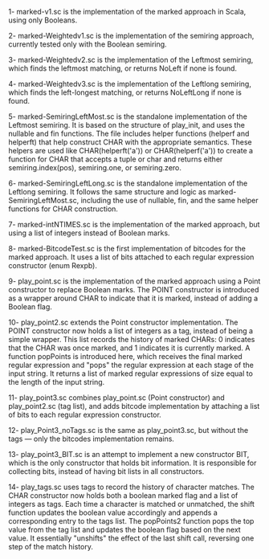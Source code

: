 1- marked-v1.sc is the implementation of the marked approach in Scala, using only Booleans.

2- marked-Weightedv1.sc is the implementation of the semiring approach, currently tested only with the Boolean semiring.

3- marked-Weightedv2.sc is the implementation of the Leftmost semiring, which finds the leftmost matching, or returns NoLeft if none is found.

4- marked-Weightedv3.sc is the implementation of the Leftlong semiring, which finds the left-longest matching, or returns NoLeftLong if none is found.

5- marked-SemiringLeftMost.sc is the standalone implementation of the Leftmost semiring. It is based on the structure of play_init, and uses the nullable and fin functions.
The file includes helper functions (helperf and helperft) that help construct CHAR with the appropriate semantics. These helpers are used like CHAR(helperft('a')) or CHAR(helperf('a')) to create a function for CHAR that accepts a tuple or char and returns either semiring.index(pos), semiring.one, or semiring.zero.

6- marked-SemiringLeftLong.sc is the standalone implementation of the Leftlong semiring. It follows the same structure and logic as marked-SemiringLeftMost.sc, including the use of nullable, fin, and the same helper functions for CHAR construction.

7- marked-intNTIMES.sc is the implementation of the marked approach, but using a list of integers instead of Boolean marks.

8- marked-BitcodeTest.sc is the first implementation of bitcodes for the marked approach. It uses a list of bits attached to each regular expression constructor (enum Rexpb).

9- play_point.sc is the implementation of the marked approach using a Point constructor to replace Boolean marks. The POINT constructor is introduced as a wrapper around CHAR to indicate that it is marked, instead of adding a Boolean flag.

10- play_point2.sc extends the Point constructor implementation. The POINT constructor now holds a list of integers as a tag, instead of being a simple wrapper. This list records the history of marked CHARs:
0 indicates that the CHAR was once marked, and 1 indicates it is currently marked.
A function popPoints is introduced here, which receives the final marked regular expression and "pops" the regular expression at each stage of the input string. It returns a list of marked regular expressions of size equal to the length of the input string.

11- play_point3.sc combines play_point.sc (Point constructor) and play_point2.sc (tag list), and adds bitcode implementation by attaching a list of bits to each regular expression constructor.

12- play_Point3_noTags.sc is the same as play_point3.sc, but without the tags — only the bitcodes implementation remains.

13- play_point3_BIT.sc is an attempt to implement a new constructor BIT, which is the only constructor that holds bit information. It is responsible for collecting bits, instead of having bit lists in all constructors.

14- play_tags.sc uses tags to record the history of character matches. The CHAR constructor now holds both a boolean marked flag and a list of integers as tags. Each time a character is matched or unmatched, the shift function updates the boolean value accordingly and appends a corresponding entry to the tags list. The popPoints2 function pops the top value from the tag list and updates the boolean flag based on the next value. It essentially "unshifts" the effect of the last shift call, reversing one step of the match history.
